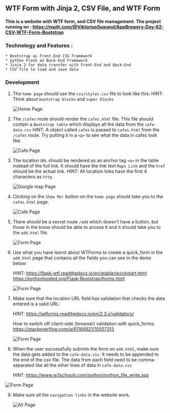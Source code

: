 ## WTF Form with Jinja 2, CSV File, and WTF Form
#### This is a website with WTF form, and CSV file management. The project running on : https://replit.com/@ViktoriusSuwand/AppBrewery-Day-62-CSV-WTF-Form-Bootstrap

### Technology and Features :
    * Bootstrap as Front-End CSS Framework
    * python Flask as Back-End Framework
    * Jinja 2 for data transfer with Front-End and Back-End
    * CSV file to load and save data

### Development
1. The `home page` should use the `css/styles.css` file to look like this:
   HINT: Think about `bootstrap blocks` and `super blocks`

   ![Home Page](static/img/1.gif)

2. The `/cafes` route should render the `cafes.html` file. This file should contain a `Bootstrap table` which displays all the data from the `cafe-data.csv`
   HINT: A object called `cafes` is passed to `cafes.html` from the `/cafes` route. Try putting it in a `<p>` to see what the data in cafes look like.

   ![Cafe Page](static/img/2.gif)

3. The location `URL` should be rendered as an anchor tag `<a>` in the table instead of the full link.
   It should have the link text `Maps Link` and the `href` should be the actual link.
   HINT: All location links have the first 4 characters as `http`.

   ![Google map Page](static/img/3.gif)

4. Clicking on the `Show Me!` button on the `home page` should take you to the `cafes.html` page.
  
   ![Cafe Page](static/img/4.gif)

5. There should be a secret route `/add` which doesn't have a button, but those in the know should be able to access it and it should take you to the `add.html` file.
  
   ![Form Page](static/img/5.gif)

6. Use what you have learnt about WTForms to create a quick_form in the `add.html` page that contains all the fields you can see in the demo below:

   HINT: https://flask-wtf.readthedocs.io/en/stable/quickstart.html
   https://pythonhosted.org/Flask-Bootstrap/forms.html

   ![Form Page](static/img/6.gif)

7. Make sure that the location URL field has validation that checks the data entered is a valid URL:

   HINT: https://wtforms.readthedocs.io/en/2.3.x/validators/

   How to switch off client-side (browser) validation with quick_forms:
   https://stackoverflow.com/a/61166621/10557313

   ![Form Page](static/img/7.gif)

8. When the user successfully submits the form on `add.html`, make sure the data gets added to the `cafe-data.csv`. It needs to be appended to the end of the csv file. The data from each field need to be comma-separated like all the other lines of data in `cafe-data.csv`

   HINT: https://www.w3schools.com/python/python_file_write.asp

  ![Form Page](static/img/8.gif)

9. Make sure all the `navigation links` in the website work.
   
   ![All Page](static/img/9.gif)